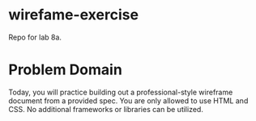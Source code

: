 # wirefame-exercise
Repo for lab 8a.

# Problem Domain

Today, you will practice building out a professional-style wireframe document from a provided spec. You are only allowed to use HTML and CSS. No additional frameworks or libraries can be utilized.
